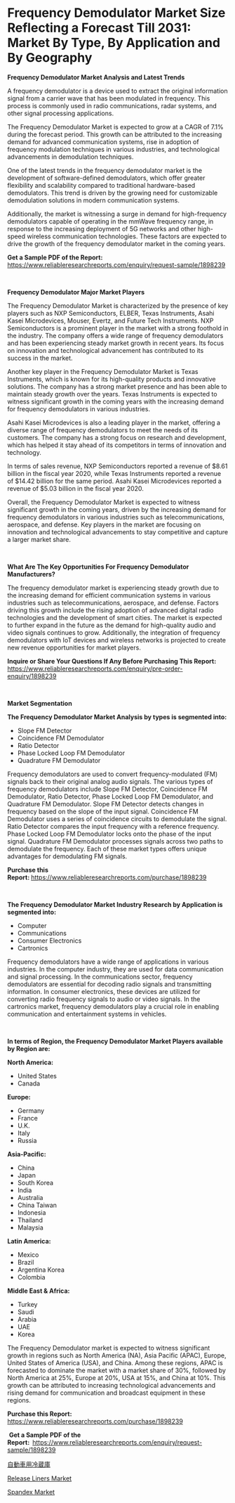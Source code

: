 <p><h1>Frequency Demodulator Market Size Reflecting a Forecast Till 2031: Market By Type, By Application and By Geography</h1></p><p><strong>Frequency Demodulator Market Analysis and Latest Trends</strong></p>
<p><p>A frequency demodulator is a device used to extract the original information signal from a carrier wave that has been modulated in frequency. This process is commonly used in radio communications, radar systems, and other signal processing applications.</p><p>The Frequency Demodulator Market is expected to grow at a CAGR of 7.1% during the forecast period. This growth can be attributed to the increasing demand for advanced communication systems, rise in adoption of frequency modulation techniques in various industries, and technological advancements in demodulation techniques.</p><p>One of the latest trends in the frequency demodulator market is the development of software-defined demodulators, which offer greater flexibility and scalability compared to traditional hardware-based demodulators. This trend is driven by the growing need for customizable demodulation solutions in modern communication systems.</p><p>Additionally, the market is witnessing a surge in demand for high-frequency demodulators capable of operating in the mmWave frequency range, in response to the increasing deployment of 5G networks and other high-speed wireless communication technologies. These factors are expected to drive the growth of the frequency demodulator market in the coming years.</p></p>
<p><strong>Get a Sample PDF of the Report:&nbsp;</strong> <a href="https://www.reliableresearchreports.com/enquiry/request-sample/1898239">https://www.reliableresearchreports.com/enquiry/request-sample/1898239</a></p>
<p>&nbsp;</p>
<p><strong>Frequency Demodulator Major Market Players</strong></p>
<p><p>The Frequency Demodulator Market is characterized by the presence of key players such as NXP Semiconductors, ELBER, Texas Instruments, Asahi Kasei Microdevices, Mouser, Evertz, and Future Tech Instruments. NXP Semiconductors is a prominent player in the market with a strong foothold in the industry. The company offers a wide range of frequency demodulators and has been experiencing steady market growth in recent years. Its focus on innovation and technological advancement has contributed to its success in the market.</p><p>Another key player in the Frequency Demodulator Market is Texas Instruments, which is known for its high-quality products and innovative solutions. The company has a strong market presence and has been able to maintain steady growth over the years. Texas Instruments is expected to witness significant growth in the coming years with the increasing demand for frequency demodulators in various industries.</p><p>Asahi Kasei Microdevices is also a leading player in the market, offering a diverse range of frequency demodulators to meet the needs of its customers. The company has a strong focus on research and development, which has helped it stay ahead of its competitors in terms of innovation and technology.</p><p>In terms of sales revenue, NXP Semiconductors reported a revenue of $8.61 billion in the fiscal year 2020, while Texas Instruments reported a revenue of $14.42 billion for the same period. Asahi Kasei Microdevices reported a revenue of $5.03 billion in the fiscal year 2020.</p><p>Overall, the Frequency Demodulator Market is expected to witness significant growth in the coming years, driven by the increasing demand for frequency demodulators in various industries such as telecommunications, aerospace, and defense. Key players in the market are focusing on innovation and technological advancements to stay competitive and capture a larger market share.</p></p>
<p>&nbsp;</p>
<p><strong>What Are The Key Opportunities For Frequency Demodulator Manufacturers?</strong></p>
<p><p>The frequency demodulator market is experiencing steady growth due to the increasing demand for efficient communication systems in various industries such as telecommunications, aerospace, and defense. Factors driving this growth include the rising adoption of advanced digital radio technologies and the development of smart cities. The market is expected to further expand in the future as the demand for high-quality audio and video signals continues to grow. Additionally, the integration of frequency demodulators with IoT devices and wireless networks is projected to create new revenue opportunities for market players.</p></p>
<p><strong>Inquire or Share Your Questions If Any Before Purchasing This Report:</strong> <a href="https://www.reliableresearchreports.com/enquiry/pre-order-enquiry/1898239">https://www.reliableresearchreports.com/enquiry/pre-order-enquiry/1898239</a></p>
<p>&nbsp;</p>
<p><strong>Market Segmentation</strong></p>
<p><strong>The Frequency Demodulator Market Analysis by types is segmented into:</strong></p>
<p><ul><li>Slope FM Detector</li><li>Coincidence FM Demodulator</li><li>Ratio Detector</li><li>Phase Locked Loop FM Demodulator</li><li>Quadrature FM Demodulator</li></ul></p>
<p><p>Frequency demodulators are used to convert frequency-modulated (FM) signals back to their original analog audio signals. The various types of frequency demodulators include Slope FM Detector, Coincidence FM Demodulator, Ratio Detector, Phase Locked Loop FM Demodulator, and Quadrature FM Demodulator. Slope FM Detector detects changes in frequency based on the slope of the input signal. Coincidence FM Demodulator uses a series of coincidence circuits to demodulate the signal. Ratio Detector compares the input frequency with a reference frequency. Phase Locked Loop FM Demodulator locks onto the phase of the input signal. Quadrature FM Demodulator processes signals across two paths to demodulate the frequency. Each of these market types offers unique advantages for demodulating FM signals.</p></p>
<p><strong>Purchase this Report:&nbsp;</strong><a href="https://www.reliableresearchreports.com/purchase/1898239">https://www.reliableresearchreports.com/purchase/1898239</a></p>
<p>&nbsp;</p>
<p><strong>The Frequency Demodulator Market Industry Research by Application is segmented into:</strong></p>
<p><ul><li>Computer</li><li>Communications</li><li>Consumer Electronics</li><li>Cartronics</li></ul></p>
<p><p>Frequency demodulators have a wide range of applications in various industries. In the computer industry, they are used for data communication and signal processing. In the communications sector, frequency demodulators are essential for decoding radio signals and transmitting information. In consumer electronics, these devices are utilized for converting radio frequency signals to audio or video signals. In the cartronics market, frequency demodulators play a crucial role in enabling communication and entertainment systems in vehicles.</p></p>
<p>&nbsp;</p>
<p><strong>In terms of Region, the Frequency Demodulator Market Players available by Region are:</strong></p>
<p>
    <p> <strong> North America: </strong>
        <ul>
            <li>United States</li>
            <li>Canada</li>
        </ul>
        </p> 
    <p> <strong> Europe: </strong>
        <ul>
            <li>Germany</li>
            <li>France</li>
            <li>U.K.</li>
            <li>Italy</li>
            <li>Russia</li>
        </ul>
        </p> 
    <p> <strong> Asia-Pacific: </strong>
        <ul>
            <li>China</li>
            <li>Japan</li>
            <li>South Korea</li>
            <li>India</li>
            <li>Australia</li>
            <li>China Taiwan</li>
            <li>Indonesia</li>
            <li>Thailand</li>
            <li>Malaysia</li>
        </ul>
        </p> 
    <p> <strong> Latin America: </strong>
        <ul>
            <li>Mexico</li>
            <li>Brazil</li>
            <li>Argentina Korea</li>
            <li>Colombia</li>
        </ul>
        </p> 
    <p> <strong> Middle East & Africa: </strong>
        <ul>
            <li>Turkey</li>
            <li>Saudi</li>
            <li>Arabia</li>
            <li>UAE</li>
            <li>Korea</li>
        </ul>
    </p>
    </p>
<p><p>The Frequency Demodulator market is expected to witness significant growth in regions such as North America (NA), Asia Pacific (APAC), Europe, United States of America (USA), and China. Among these regions, APAC is forecasted to dominate the market with a market share of 30%, followed by North America at 25%, Europe at 20%, USA at 15%, and China at 10%. This growth can be attributed to increasing technological advancements and rising demand for communication and broadcast equipment in these regions.</p></p>
<p><strong>Purchase this Report: </strong><a href="https://www.reliableresearchreports.com/purchase/1898239">https://www.reliableresearchreports.com/purchase/1898239</a></p>
<p>&nbsp;<strong>Get a Sample PDF of the Report:&nbsp;&nbsp;</strong><a href="https://www.reliableresearchreports.com/enquiry/request-sample/1898239">https://www.reliableresearchreports.com/enquiry/request-sample/1898239</a></p>
<p><strong></strong></p>
<p><p><a href="https://github.com/avwofrml53535/Market-Research-Report-List-1/blob/main/27777628034.md">自動車用冷蔵庫</a></p><p><a href="https://glittery-fuchsia-86a.notion.site/Release-Liners-Market-Size-Market-Trends-and-Growth-Outlook-forecasted-for-period-from-2024-to-203-68f60e29fd9e4140b13854eec24213b5">Release Liners Market</a></p><p><a href="https://acidic-farm-354.notion.site/Spandex-Market-Analysis-Examines-its-Scope-on-Growth-Opportunities-and-Forecasted-Trends-Spanning-f-d10777b539f8492289c47cbdc24896d6">Spandex Market</a></p></p>